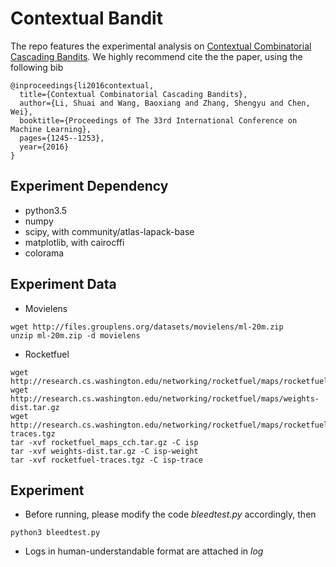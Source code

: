 # Contextual Bandit 

The repo features the experimental analysis on [Contextual Combinatorial Cascading Bandits](http://icml.cc/2016/?page_id=1839#581). We highly recommend cite the the paper, using the following bib

```
@inproceedings{li2016contextual,
  title={Contextual Combinatorial Cascading Bandits},
  author={Li, Shuai and Wang, Baoxiang and Zhang, Shengyu and Chen, Wei},
  booktitle={Proceedings of The 33rd International Conference on Machine Learning},
  pages={1245--1253},
  year={2016}
}
```

## Experiment Dependency

* python3.5
* numpy
* scipy, with community/atlas-lapack-base
* matplotlib, with cairocffi
* colorama

## Experiment Data

* Movielens

``` 
wget http://files.grouplens.org/datasets/movielens/ml-20m.zip
unzip ml-20m.zip -d movielens
```

* Rocketfuel

```
wget http://research.cs.washington.edu/networking/rocketfuel/maps/rocketfuel_maps_cch.tar.gz
wget http://research.cs.washington.edu/networking/rocketfuel/maps/weights-dist.tar.gz
wget http://research.cs.washington.edu/networking/rocketfuel/maps/rocketfuel-traces.tgz
tar -xvf rocketfuel_maps_cch.tar.gz -C isp
tar -xvf weights-dist.tar.gz -C isp-weight
tar -xvf rocketfuel-traces.tgz -C isp-trace
```

## Experiment

* Before running, please modify the code *bleedtest.py* accordingly, then

```
python3 bleedtest.py
```

* Logs in human-understandable format are attached in *log*
